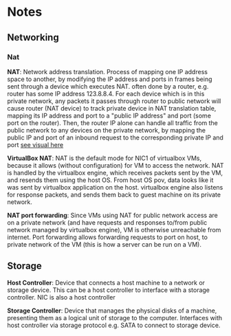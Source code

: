 # Notes

## Networking

### Nat

**NAT**: Network address translation. Process of mapping one IP address space to another, by modifying the IP address and ports in frames being sent through a device which executes NAT. often done by a router, e.g. router has some IP address 123.8.8.4. For each device which is in this private network, any packets it passes through router to public network will cause router (NAT device) to track private device in NAT translation table, mapping its IP address and port to a "public IP address" and
port (some port on the router). Then, the router IP alone can handle all traffic from the public network to any devices on the private network, by mapping the public IP and port of an inbound request to the corresponding private IP and port [see visual here](https://en.wikipedia.org/wiki/Network_address_translation#/media/File:Network_Address_Translation_(file2).jpg)

**VirtualBox NAT**: NAT is the default mode for NIC1 of virtualbox VMs, because it allows (without configuration) for VM to access the network. NAT is handled by the virtualbox engine, which receives packets sent by the VM, and resends them using the host OS. From host OS pov, data looks like it was sent by virtualbox application on the host. virtualbox engine also listens for response packets, and sends them back to guest machine on its private network.

**NAT port forwarding**: Since VMs using NAT for public network access are on a private network (and have requests and responses to/from public network managed by virtualbox engine), VM is otherwise unreachable from internet. Port forwarding allows forwarding requests to port on host, to private network of the VM (this is how a server can be run on a VM).

## Storage

**Host Controller**: Device that connects a host machine to a network or storage device. This can be a host controller to interface with a storage controller. NIC is also a host controller

**Storage Controller**: Device that manages the physical disks of a machine, presenting them as a logical unit of storage to the computer. Interfaces with host controller via storage protocol e.g. SATA to connect to storage device.
